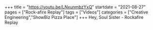 +++
title = "https://youtu.be/LNxunmbzYxQ"
startdate = "2021-08-27"
pages = ["Rock-afire Replay"]
tags = ["Videos"]
categories = ["Creative Engineering","ShowBiz Pizza Place"]
+++
Hey, Soul Sister - Rockafire Replay
